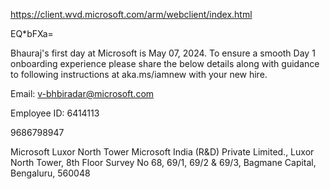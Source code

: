 https://client.wvd.microsoft.com/arm/webclient/index.html

EQ\*bFXa=

Bhauraj's first day at Microsoft is May 07, 2024. To ensure a smooth Day 1 onboarding experience please share the below details along with guidance to following instructions at aka.ms/iamnew with your new hire.

Email: v-bhbiradar@microsoft.com

Employee ID: 6414113

9686798947

Microsoft Luxor North Tower
Microsoft India (R&D) Private Limited.,
Luxor North Tower,
8th Floor Survey No 68, 69/1, 69/2 & 69/3,
Bagmane Capital, Bengaluru, 560048
